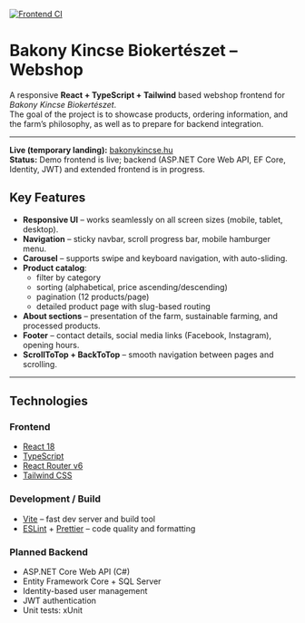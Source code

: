 [![Frontend CI](https://github.com/vuurlelie/biogarden-landing-page/actions/workflows/frontend-ci.yml/badge.svg?branch=main)](https://github.com/vuurlelie/biogarden-landing-page/actions/workflows/frontend-ci.yml)

# Bakony Kincse Biokertészet – Webshop

A responsive **React + TypeScript + Tailwind** based webshop frontend for *Bakony Kincse Biokertészet*.  
The goal of the project is to showcase products, ordering information, and the farm’s philosophy, as well as to prepare for backend integration.

---
**Live (temporary landing):** [bakonykincse.hu](https://bakonykincse.hu)  
**Status:** Demo frontend is live; backend (ASP.NET Core Web API, EF Core, Identity, JWT) and extended frontend is in progress.

## Key Features

- **Responsive UI** – works seamlessly on all screen sizes (mobile, tablet, desktop).
- **Navigation** – sticky navbar, scroll progress bar, mobile hamburger menu.
- **Carousel** – supports swipe and keyboard navigation, with auto-sliding.
- **Product catalog**:
  - filter by category
  - sorting (alphabetical, price ascending/descending)
  - pagination (12 products/page)
  - detailed product page with slug-based routing
- **About sections** – presentation of the farm, sustainable farming, and processed products.
- **Footer** – contact details, social media links (Facebook, Instagram), opening hours.
- **ScrollToTop + BackToTop** – smooth navigation between pages and scrolling.

---

## Technologies

### Frontend
- [React 18](https://react.dev/)
- [TypeScript](https://www.typescriptlang.org/)
- [React Router v6](https://reactrouter.com/)
- [Tailwind CSS](https://tailwindcss.com/)

### Development / Build
- [Vite](https://vitejs.dev/) – fast dev server and build tool
- [ESLint](https://eslint.org/) + [Prettier](https://prettier.io/) – code quality and formatting

### Planned Backend
- ASP.NET Core Web API (C#)
- Entity Framework Core + SQL Server
- Identity-based user management
- JWT authentication
- Unit tests: xUnit 
